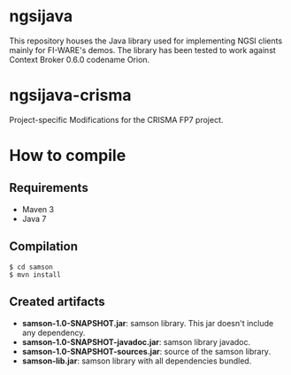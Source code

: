 ngsijava
========

This repository houses the Java library used for implementing NGSI clients mainly for FI-WARE's demos.
The library has been tested to work against Context Broker 0.6.0 codename Orion.

ngsijava-crisma
===============
Project-specific Modifications for the CRISMA FP7 project.

How to compile
==============

Requirements
------------

* Maven 3
* Java 7

Compilation
-----------

    $ cd samson
    $ mvn install

Created artifacts
-----------------

* **samson-1.0-SNAPSHOT.jar**: samson library. This jar doesn't include any dependency.
* **samson-1.0-SNAPSHOT-javadoc.jar**: samson library javadoc.
* **samson-1.0-SNAPSHOT-sources.jar**: source of the samson library.
* **samson-lib.jar**: samson library with all dependencies bundled.
